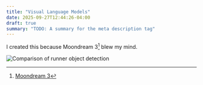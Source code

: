```yaml
---
title: "Visual Language Models"
date: 2025-09-27T12:44:26-04:00
draft: true
summary: "TODO: A summary for the meta description tag"
---
```


I created this because Moondream 3[^1] blew my mind.

![Comparison of runner object detection](https://moondream.ai/images/blog/moondream-3-preview/runners.jpg)

[^1]: [Moondream 3](https://moondream.ai/blog/moondream-3-preview)
